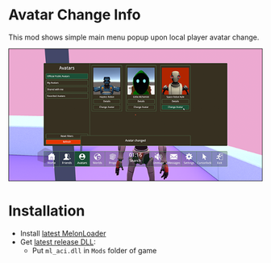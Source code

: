 # Avatar Change Info
This mod shows simple main menu popup upon local player avatar change.

![](.github/img_01.png)

# Installation
* Install [latest MelonLoader](https://github.com/LavaGang/MelonLoader)
* Get [latest release DLL](../../../releases/latest):
  * Put `ml_aci.dll` in `Mods` folder of game
